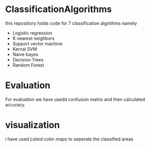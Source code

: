 # ClassificationAlgorithms
this repositiory holds code for 7 classification algotihms namely 
* Logistic regression
* K nearest neighbors 
* Support vector machine 
* Kernal SVM
* Naive bayes
* Decision Trees
* Random Forest 

# Evaluation
For evaluation we have usedd confusion matrix and then calculated accuracy.

# visualization
i have used *Listed color maps* to seperate the classified areas
